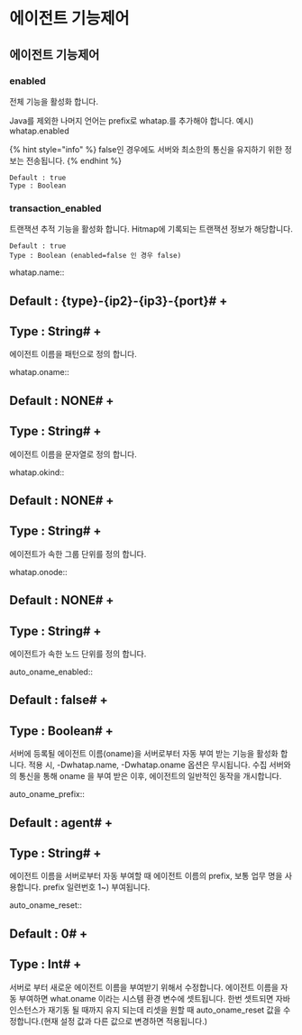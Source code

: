 # 에이전트 기능제어

## 에이전트 기능제어

### enabled

전체 기능을 활성화 합니다.

Java를 제외한 나머지 언어는 prefix로 whatap.를 추가해야 합니다. 예시\) whatap.enabled

{% hint style="info" %}
false인 경우에도 서버와 최소한의 통신을 유지하기 위한 정보는 전송됩니다.
{% endhint %}

```text
Default : true
Type : Boolean
```

### transaction\_enabled

트랜잭션 추적 기능을 활성화 합니다. Hitmap에 기록되는 트랜잭션 정보가 해당합니다.

```text
Default : true
Type : Boolean (enabled=false 인 경우 false)
```





whatap.name::

## Default : {type}-{ip2}-{ip3}-{port}\# +

## Type : String\# +

에이전트 이름을 패턴으로 정의 합니다.

whatap.oname::

## Default : NONE\# +

## Type : String\# +

에이전트 이름을 문자열로 정의 합니다.

whatap.okind::

## Default : NONE\# +

## Type : String\# +

에이전트가 속한 그룹 단위를 정의 합니다.

whatap.onode::

## Default : NONE\# +

## Type : String\# +

에이전트가 속한 노드 단위를 정의 합니다.

auto\_oname\_enabled::

## Default : false\# +

## Type : Boolean\# +

서버에 등록될 에이전트 이름\(oname\)을 서버로부터 자동 부여 받는 기능을 활성화 합니다. 적용 시, -Dwhatap.name, -Dwhatap.oname 옵션은 무시됩니다. 수집 서버와의 통신을 통해 oname 을 부여 받은 이후, 에이전트의 일반적인 동작을 개시합니다.

auto\_oname\_prefix::

## Default : agent\# +

## Type : String\# +

에이전트 이름을 서버로부터 자동 부여할 때 에이전트 이름의 prefix, 보통 업무 명을 사용합니다. prefix 일련번호 1~\) 부여됩니다.

auto\_oname\_reset::

## Default : 0\# +

## Type : Int\# +

서버로 부터 새로운 에이전트 이름을 부여받기 위해서 수정합니다. 에이전트 이름을 자동 부여하면 what.oname 이라는 시스템 환경 변수에 셋트됩니다. 한번 셋트되면 자바 인스턴스가 재기동 될 때까지 유지 되는데 리셋을 원할 때 auto\_oname\_reset 값을 수정합니다.\(현재 설정 값과 다른 값으로 변경하면 적용됩니다.\)

